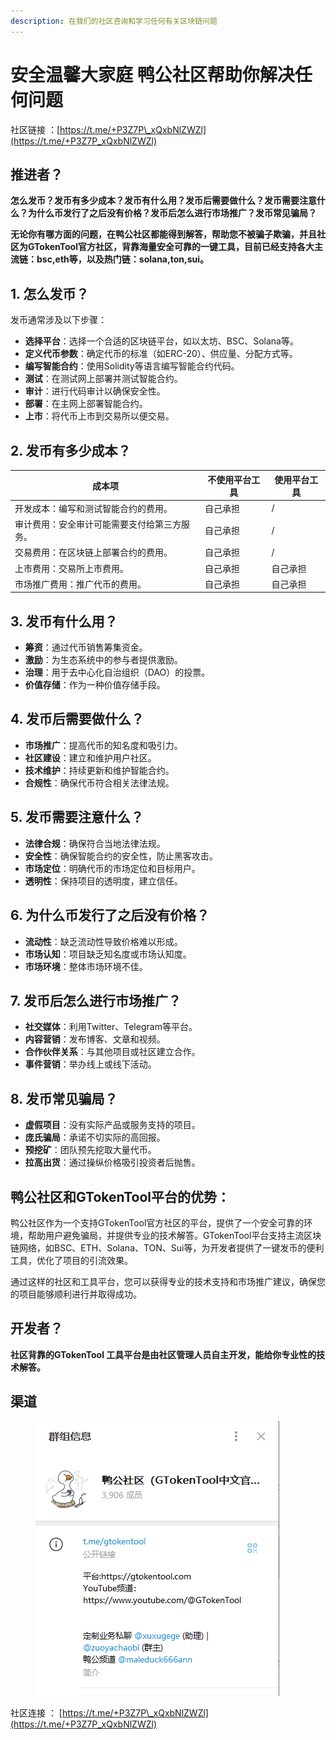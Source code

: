 ```yaml
---
description: 在我们的社区咨询和学习任何有关区块链问题
---
```


# 安全温馨大家庭 鸭公社区帮助你解决任何问题

社区链接 ：[https://t.me/+P3Z7P\_xQxbNlZWZl](https://t.me/+P3Z7P_xQxbNlZWZl)

## **推进者？**

**怎么发币？发币有多少成本？发币有什么用？发币后需要做什么？发币需要注意什么？为什么币发行了之后没有价格？发币后怎么进行市场推广？发币常见骗局？**

**无论你有哪方面的问题，在鸭公社区都能得到解答，帮助您不被骗子欺骗，并且社区为GTokenTool官方社区，背靠海量安全可靠的一键工具，目前已经支持各大主流链：bsc,eth等，以及热门链：solana,ton,sui。**

## 1. 怎么发币？

发币通常涉及以下步骤：

* **选择平台**：选择一个合适的区块链平台，如以太坊、BSC、Solana等。
* **定义代币参数**：确定代币的标准（如ERC-20）、供应量、分配方式等。
* **编写智能合约**：使用Solidity等语言编写智能合约代码。
* **测试**：在测试网上部署并测试智能合约。
* **审计**：进行代码审计以确保安全性。
* **部署**：在主网上部署智能合约。
* **上市**：将代币上市到交易所以便交易。

## 2. 发币有多少成本？

| 成本项                    | 不使用平台工具 | 使用平台工具 |
| ---------------------- | ------- | ------ |
| 开发成本：编写和测试智能合约的费用。     | 自己承担    | /      |
| 审计费用：安全审计可能需要支付给第三方服务。 | 自己承担    | /      |
| 交易费用：在区块链上部署合约的费用。     | 自己承担    | /      |
| 上市费用：交易所上市费用。          | 自己承担    | 自己承担   |
| 市场推广费用：推广代币的费用。        | 自己承担    | 自己承担   |

## 3. 发币有什么用？

* **筹资**：通过代币销售筹集资金。
* **激励**：为生态系统中的参与者提供激励。
* **治理**：用于去中心化自治组织（DAO）的投票。
* **价值存储**：作为一种价值存储手段。

## 4. 发币后需要做什么？

* **市场推广**：提高代币的知名度和吸引力。
* **社区建设**：建立和维护用户社区。
* **技术维护**：持续更新和维护智能合约。
* **合规性**：确保代币符合相关法律法规。

## 5. 发币需要注意什么？

* **法律合规**：确保符合当地法律法规。
* **安全性**：确保智能合约的安全性，防止黑客攻击。
* **市场定位**：明确代币的市场定位和目标用户。
* **透明性**：保持项目的透明度，建立信任。

## 6. 为什么币发行了之后没有价格？

* **流动性**：缺乏流动性导致价格难以形成。
* **市场认知**：项目缺乏知名度或市场认知度。
* **市场环境**：整体市场环境不佳。

## 7. 发币后怎么进行市场推广？

* **社交媒体**：利用Twitter、Telegram等平台。
* **内容营销**：发布博客、文章和视频。
* **合作伙伴关系**：与其他项目或社区建立合作。
* **事件营销**：举办线上或线下活动。

## 8. 发币常见骗局？

* **虚假项目**：没有实际产品或服务支持的项目。
* **庞氏骗局**：承诺不切实际的高回报。
* **预挖矿**：团队预先挖取大量代币。
* **拉高出货**：通过操纵价格吸引投资者后抛售。

## 鸭公社区和GTokenTool平台的优势：

鸭公社区作为一个支持GTokenTool官方社区的平台，提供了一个安全可靠的环境，帮助用户避免骗局，并提供专业的技术解答。GTokenTool平台支持主流区块链网络，如BSC、ETH、Solana、TON、Sui等，为开发者提供了一键发币的便利工具，优化了项目的引流效果。

通过这样的社区和工具平台，您可以获得专业的技术支持和市场推广建议，确保您的项目能够顺利进行并取得成功。

## **开发者？**

**社区背靠的GTokenTool 工具平台是由社区管理人员自主开发，能给你专业性的技术解答。**

## 渠道

<figure><img src="../.gitbook/assets/image (8).png" alt=""><figcaption></figcaption></figure>

社区连接 ： [https://t.me/+P3Z7P\_xQxbNlZWZl](https://t.me/+P3Z7P_xQxbNlZWZl)
